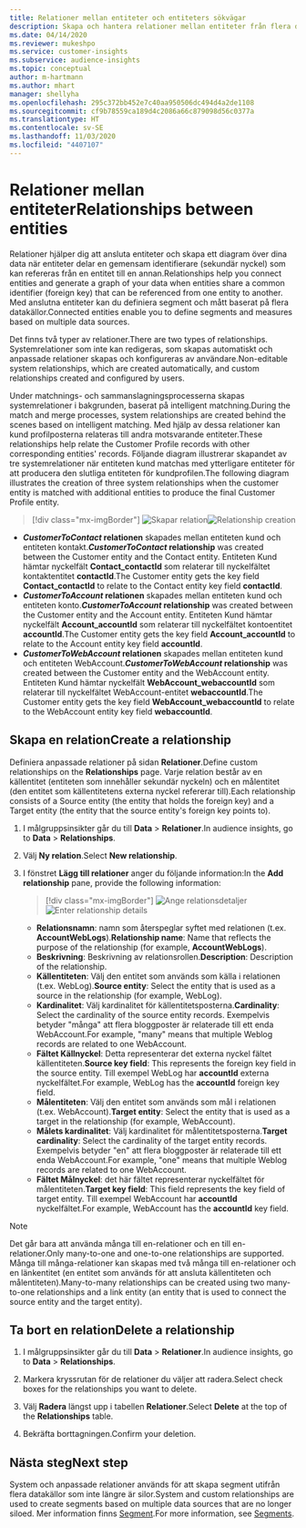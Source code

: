 ```yaml
---
title: Relationer mellan entiteter och entiteters sökvägar
description: Skapa och hantera relationer mellan entiteter från flera datakällor.
ms.date: 04/14/2020
ms.reviewer: mukeshpo
ms.service: customer-insights
ms.subservice: audience-insights
ms.topic: conceptual
author: m-hartmann
ms.author: mhart
manager: shellyha
ms.openlocfilehash: 295c372bb452e7c40aa950506dc494d4a2de1108
ms.sourcegitcommit: cf9b78559ca189d4c2086a66c879098d56c0377a
ms.translationtype: HT
ms.contentlocale: sv-SE
ms.lasthandoff: 11/03/2020
ms.locfileid: "4407107"
---
```

# <a name="relationships-between-entities"></a><span data-ttu-id="d9633-103">Relationer mellan entiteter</span><span class="sxs-lookup"><span data-stu-id="d9633-103">Relationships between entities</span></span>

<span data-ttu-id="d9633-104">Relationer hjälper dig att ansluta entiteter och skapa ett diagram över dina data när entiteter delar en gemensam identifierare (sekundär nyckel) som kan refereras från en entitet till en annan.</span><span class="sxs-lookup"><span data-stu-id="d9633-104">Relationships help you connect entities and generate a graph of your data when entities share a common identifier (foreign key) that can be referenced from one entity to another.</span></span> <span data-ttu-id="d9633-105">Med anslutna entiteter kan du definiera segment och mått baserat på flera datakällor.</span><span class="sxs-lookup"><span data-stu-id="d9633-105">Connected entities enable you to define segments and measures based on multiple data sources.</span></span>

<span data-ttu-id="d9633-106">Det finns två typer av relationer.</span><span class="sxs-lookup"><span data-stu-id="d9633-106">There are two types of relationships.</span></span> <span data-ttu-id="d9633-107">Systemrelationer som inte kan redigeras, som skapas automatiskt och anpassade relationer skapas och konfigureras av användare.</span><span class="sxs-lookup"><span data-stu-id="d9633-107">Non-editable system relationships, which are created automatically, and custom relationships created and configured by users.</span></span>

<span data-ttu-id="d9633-108">Under matchnings- och sammanslagningsprocesserna skapas systemrelationer i bakgrunden, baserat på intelligent matchning.</span><span class="sxs-lookup"><span data-stu-id="d9633-108">During the match and merge processes, system relationships are created behind the scenes based on intelligent matching.</span></span> <span data-ttu-id="d9633-109">Med hjälp av dessa relationer kan kund profilposterna relateras till andra motsvarande entiteter.</span><span class="sxs-lookup"><span data-stu-id="d9633-109">These relationships help relate the Customer Profile records with other corresponding entities' records.</span></span> <span data-ttu-id="d9633-110">Följande diagram illustrerar skapandet av tre systemrelationer när entiteten kund matchas med ytterligare entiteter för att producera den slutliga entiteten för kundprofilen.</span><span class="sxs-lookup"><span data-stu-id="d9633-110">The following diagram illustrates the creation of three system relationships when the customer entity is matched with additional entities to produce the final Customer Profile entity.</span></span>

> [!div class="mx-imgBorder"]
> <span data-ttu-id="d9633-111">![Skapar relation](media/relationships-entities-merge.png "Skapar relation")</span><span class="sxs-lookup"><span data-stu-id="d9633-111">![Relationship creation](media/relationships-entities-merge.png "Relationship creation")</span></span>

- <span data-ttu-id="d9633-112">***CustomerToContact* relationen** skapades mellan entiteten kund och entiteten kontakt.</span><span class="sxs-lookup"><span data-stu-id="d9633-112">***CustomerToContact* relationship** was created between the Customer entity and the Contact entity.</span></span> <span data-ttu-id="d9633-113">Entiteten Kund hämtar nyckelfält **Contact_contactId** som relaterar till nyckelfältet kontaktentitet **contactId**.</span><span class="sxs-lookup"><span data-stu-id="d9633-113">The Customer entity gets the key field **Contact_contactId** to relate to the Contact entity key field **contactId**.</span></span>
- <span data-ttu-id="d9633-114">**_CustomerToAccount_ relationen** skapades mellan entiteten kund och entiteten konto.</span><span class="sxs-lookup"><span data-stu-id="d9633-114">**_CustomerToAccount_ relationship** was created between the Customer entity and the Account entity.</span></span> <span data-ttu-id="d9633-115">Entiteten Kund hämtar nyckelfält **Account_accountId** som relaterar till nyckelfältet kontoentitet **accountId**.</span><span class="sxs-lookup"><span data-stu-id="d9633-115">The Customer entity gets the key field **Account_accountId** to relate to the Account entity key field **accountId**.</span></span>
- <span data-ttu-id="d9633-116">**_CustomerToWebAccount_ relationen** skapades mellan entiteten kund och entiteten WebAccount.</span><span class="sxs-lookup"><span data-stu-id="d9633-116">**_CustomerToWebAccount_ relationship** was created between the Customer entity and the WebAccount entity.</span></span> <span data-ttu-id="d9633-117">Entiteten Kund hämtar nyckelfält **WebAccount_webaccountId** som relaterar till nyckelfältet WebAccount-entitet **webaccountId**.</span><span class="sxs-lookup"><span data-stu-id="d9633-117">The Customer entity gets the key field **WebAccount_webaccountId** to relate to the WebAccount entity key field **webaccountId**.</span></span>

## <a name="create-a-relationship"></a><span data-ttu-id="d9633-118">Skapa en relation</span><span class="sxs-lookup"><span data-stu-id="d9633-118">Create a relationship</span></span>

<span data-ttu-id="d9633-119">Definiera anpassade relationer på sidan **Relationer**.</span><span class="sxs-lookup"><span data-stu-id="d9633-119">Define custom relationships on the **Relationships** page.</span></span> <span data-ttu-id="d9633-120">Varje relation består av en källentitet (entiteten som innehåller sekundär nyckeln) och en målentitet (den entitet som källentitetens externa nyckel refererar till).</span><span class="sxs-lookup"><span data-stu-id="d9633-120">Each relationship consists of a Source entity (the entity that holds the foreign key) and a Target entity (the entity that the source entity's foreign key points to).</span></span>

1. <span data-ttu-id="d9633-121">I målgruppsinsikter går du till **Data** > **Relationer**.</span><span class="sxs-lookup"><span data-stu-id="d9633-121">In audience insights, go to **Data** > **Relationships**.</span></span>

2. <span data-ttu-id="d9633-122">Välj **Ny relation**.</span><span class="sxs-lookup"><span data-stu-id="d9633-122">Select **New relationship**.</span></span>

3. <span data-ttu-id="d9633-123">I fönstret **Lägg till relationer** anger du följande information:</span><span class="sxs-lookup"><span data-stu-id="d9633-123">In the **Add relationship** pane, provide the following information:</span></span>

   > [!div class="mx-imgBorder"]
   > <span data-ttu-id="d9633-124">![Ange relationsdetaljer](media/relationships-add.png "Ange relationsdetaljer")</span><span class="sxs-lookup"><span data-stu-id="d9633-124">![Enter relationship details](media/relationships-add.png "Enter relationship details")</span></span>

   - <span data-ttu-id="d9633-125">**Relationsnamn**: namn som återspeglar syftet med relationen (t.ex. **AccountWebLogs**).</span><span class="sxs-lookup"><span data-stu-id="d9633-125">**Relationship name**: Name that reflects the purpose of the relationship (for example, **AccountWebLogs**).</span></span>
   - <span data-ttu-id="d9633-126">**Beskrivning**: Beskrivning av relationsrollen.</span><span class="sxs-lookup"><span data-stu-id="d9633-126">**Description**: Description of the relationship.</span></span>
   - <span data-ttu-id="d9633-127">**Källentiteten**: Välj den entitet som används som källa i relationen (t.ex. WebLog).</span><span class="sxs-lookup"><span data-stu-id="d9633-127">**Source entity**: Select the entity that is used as a source in the relationship (for example, WebLog).</span></span>
   - <span data-ttu-id="d9633-128">**Kardinalitet**: Välj kardinalitet för källentitetsposterna.</span><span class="sxs-lookup"><span data-stu-id="d9633-128">**Cardinality**: Select the cardinality of the source entity records.</span></span> <span data-ttu-id="d9633-129">Exempelvis betyder "många" att flera bloggposter är relaterade till ett enda WebAccount.</span><span class="sxs-lookup"><span data-stu-id="d9633-129">For example, "many" means that multiple Weblog records are related to one WebAccount.</span></span>
   - <span data-ttu-id="d9633-130">**Fältet Källnyckel**: Detta representerar det externa nyckel fältet källentiteten.</span><span class="sxs-lookup"><span data-stu-id="d9633-130">**Source key field**: This represents the foreign key field in the source entity.</span></span> <span data-ttu-id="d9633-131">Till exempel WebLog har **accountId** externa nyckelfältet.</span><span class="sxs-lookup"><span data-stu-id="d9633-131">For example, WebLog has the **accountId** foreign key field.</span></span>
   - <span data-ttu-id="d9633-132">**Målentiteten**: Välj den entitet som används som mål i relationen (t.ex. WebAccount).</span><span class="sxs-lookup"><span data-stu-id="d9633-132">**Target entity**: Select the entity that is used as a target in the relationship (for example, WebAccount).</span></span>
   - <span data-ttu-id="d9633-133">**Målets kardinalitet**: Välj kardinalitet för målentitetsposterna.</span><span class="sxs-lookup"><span data-stu-id="d9633-133">**Target cardinality**: Select the cardinality of the target entity records.</span></span> <span data-ttu-id="d9633-134">Exempelvis betyder "en" att flera bloggposter är relaterade till ett enda WebAccount.</span><span class="sxs-lookup"><span data-stu-id="d9633-134">For example, "one" means that multiple Weblog records are related to one WebAccount.</span></span>
   - <span data-ttu-id="d9633-135">**Fältet Målnyckel**: det här fältet representerar nyckelfältet för målentiteten.</span><span class="sxs-lookup"><span data-stu-id="d9633-135">**Target key field**: This field represents the key field of target entity.</span></span> <span data-ttu-id="d9633-136">Till exempel WebAccount har **accountId** nyckelfältet.</span><span class="sxs-lookup"><span data-stu-id="d9633-136">For example, WebAccount has the **accountId** key field.</span></span>

> [!NOTE]
> <span data-ttu-id="d9633-137">Det går bara att använda många till en-relationer och en till en-relationer.</span><span class="sxs-lookup"><span data-stu-id="d9633-137">Only many-to-one and one-to-one relationships are supported.</span></span> <span data-ttu-id="d9633-138">Många till många-relationer kan skapas med två många till en-relationer och en länkentitet (en entitet som används för att ansluta källentiteten och målentiteten).</span><span class="sxs-lookup"><span data-stu-id="d9633-138">Many-to-many relationships can be created using two many-to-one relationships and a link entity (an entity that is used to connect the source entity and the target entity).</span></span>

## <a name="delete-a-relationship"></a><span data-ttu-id="d9633-139">Ta bort en relation</span><span class="sxs-lookup"><span data-stu-id="d9633-139">Delete a relationship</span></span>

1. <span data-ttu-id="d9633-140">I målgruppsinsikter går du till **Data** > **Relationer**.</span><span class="sxs-lookup"><span data-stu-id="d9633-140">In audience insights, go to **Data** > **Relationships**.</span></span>

2. <span data-ttu-id="d9633-141">Markera kryssrutan för de relationer du väljer att radera.</span><span class="sxs-lookup"><span data-stu-id="d9633-141">Select check boxes for the relationships you want to delete.</span></span>

3. <span data-ttu-id="d9633-142">Välj **Radera** längst upp i tabellen **Relationer**.</span><span class="sxs-lookup"><span data-stu-id="d9633-142">Select **Delete** at the top of the **Relationships** table.</span></span>

4. <span data-ttu-id="d9633-143">Bekräfta borttagningen.</span><span class="sxs-lookup"><span data-stu-id="d9633-143">Confirm your deletion.</span></span>

## <a name="next-step"></a><span data-ttu-id="d9633-144">Nästa steg</span><span class="sxs-lookup"><span data-stu-id="d9633-144">Next step</span></span>

<span data-ttu-id="d9633-145">System och anpassade relationer används för att skapa segment utifrån flera datakällor som inte längre är silor.</span><span class="sxs-lookup"><span data-stu-id="d9633-145">System and custom relationships are used to create segments based on multiple data sources that are no longer siloed.</span></span> <span data-ttu-id="d9633-146">Mer information finns [Segment](segments.md).</span><span class="sxs-lookup"><span data-stu-id="d9633-146">For more information, see [Segments](segments.md).</span></span>
